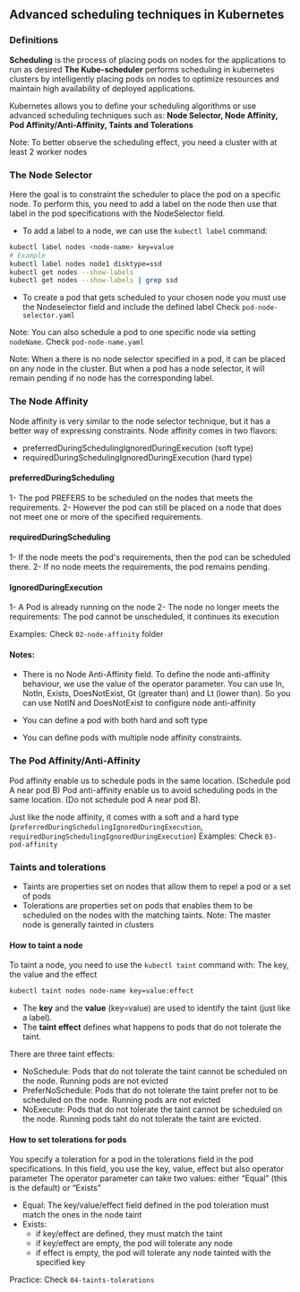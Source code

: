 ## Advanced scheduling techniques in Kubernetes

### Definitions
**Scheduling** is the process of placing pods on nodes for the applications to run as desired
**The Kube-scheduler** performs scheduling in kubernetes clusters by intelligently placing pods on nodes to optimize resources and maintain high availability of deployed applications.

Kubernetes allows you to define your scheduling algorithms or use advanced scheduling techniques such as: **Node Selector, Node Affinity, Pod Affinity/Anti-Affinity, Taints and Tolerations**

Note: To better observe the scheduling effect, you need a cluster with at least 2 worker nodes

### The Node Selector
Here the goal is to constraint the scheduler to place the pod on a specific node. To perform this, you need to add a label on the node then use that label in the pod specifications with the NodeSelector field.
- To add a label to a node, we can use the `kubectl label` command:
```bash
kubectl label nodes <node-name> key=value
# Example
kubectl label nodes node1 disktype=ssd
kubectl get nodes --show-labels
kubectl get nodes --show-labels | grep ssd 
```

- To create a pod that gets scheduled to your chosen node you must use the Nodeselector field and include the defined label
Check `pod-node-selector.yaml`

Note: You can also schedule a pod to one specific node via setting `nodeName`. Check `pod-node-name.yaml`

Note: When a there is no node selector specified in a pod, it can be placed on any node in the cluster. But when a pod has a node selector, it will remain pending if no node has the corresponding label.

### The Node Affinity

Node affinity is very similar to the node selector technique, but it has a better way of expressing constraints. Node affinity comes in two flavors: 
- preferredDuringSchedulingIgnoredDuringExecution (soft type)
- requiredDuringSchedulingIgnoredDuringExecution (hard type)

#### preferredDuringScheduling
1- The pod PREFERS to be scheduled on the nodes that meets the requirements. 
2- However the pod can still be placed on a node that does not meet one or more of the specified requirements.

#### requiredDuringScheduling
1- If the node meets the pod's requirements, then the pod can be scheduled there.
2- If no node meets the requirements, the pod remains pending.

#### IgnoredDuringExecution
1- A Pod is already running on the node 
2- The node no longer meets the requirements: The pod cannot be unscheduled, it continues its execution

Examples: Check `02-node-affinity` folder

#### Notes: 
- There is no Node Anti-Affinity field. To define the node anti-affinity behaviour, we use the value of the operator parameter.  You can use In, NotIn, Exists, DoesNotExist, Gt (greater than) and Lt (lower than). So you can use NotIN and DoesNotExist to configure node anti-affinity

- You can define a pod with both hard and soft type

- You can define pods with multiple node affinity constraints.

### The Pod Affinity/Anti-Affinity
Pod affinity enable us to schedule pods in the same location. (Schedule pod A near pod B)
Pod anti-affinity enable us to avoid scheduling pods in the same location. (Do not schedule pod A near pod B).

Just like the node affinity, it comes with a soft and a hard type (`preferredDuringSchedulingIgnoredDuringExecution`, `requiredDuringSchedulingIgnoredDuringExecution`)
Examples: Check `03-pod-affinity`

### Taints and tolerations

- Taints are properties set on nodes that allow them to repel a pod or a set of pods
- Tolerations are properties set on pods that enables them to be scheduled on the nodes with the matching taints.
Note: The master node is generally tainted in clusters

#### How to taint a node

To taint a node, you need to use the `kubectl taint` command with: The key, the value and the effect
```bash 
kubectl taint nodes node-name key=value:effect
```
- The **key** and the **value** (key=value) are used to identify the taint (just like a label).
- The **taint effect** defines what happens to pods that do not tolerate the taint.

There are three taint effects: 
- NoSchedule: Pods that do not tolerate the taint cannot be scheduled on the node. Running pods are not evicted 
- PreferNoSchedule: Pods that do not tolerate the taint prefer not to be scheduled on the node. Running pods are not evicted  
- NoExecute: Pods that do not tolerate the taint cannot be scheduled on the node. Running pods taht do not tolerate the taint are evicted.

#### How to set tolerations for pods
You specify a toleration for a pod in the tolerations field in the pod specifications. In this field, you use the key, value, effect but also operator parameter
The operator parameter can take two values: either “Equal” (this is the default) or “Exists”
- Equal: The key/value/effect field defined in the pod toleration must match the ones in the node taint
- Exists:
    - if key/effect are defined, they must match the taint
    - if key/effect are empty, the pod will tolerate any node
    - if effect is empty, the pod will tolerate any node tainted with the specified key

Practice: Check `04-taints-tolerations`
